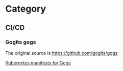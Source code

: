 # Category

## CI/CD

### Gogits gogs

The original source is https://github.com/gogits/gogs

[Kubernetes manifests for Gogs](/app-template/k8s-resource-manifest-lab/lib/github.com/stackdocker/gogs/tree/master/kubernetes-manifests)

